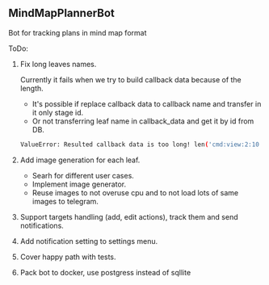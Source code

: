 MindMapPlannerBot
---
Bot for tracking plans in mind map format

ToDo:
1. Fix long leaves names. 
    
    Currently it fails when we try to build callback data because of the length.
    - It's possible if replace callback data to callback name and transfer in it only stage id. 
    - Or not transferring leaf name in callback_data and get it by id from DB.
    ```bash
    ValueError: Resulted callback data is too long! len('cmd:view:2:10 подтягиваний за подход:default:1'.encode()) > 64
    ```
2. Add image generation for each leaf.
    - Searh for different user cases.
    - Implement image generator.
    - Reuse images to not overuse cpu and to not load lots of same images to telegram.

3. Support targets handling (add, edit actions), track them and send notifications.
4. Add notification setting to settings menu.
5. Cover happy path with tests.
6. Pack bot to docker, use postgress instead of sqllite
